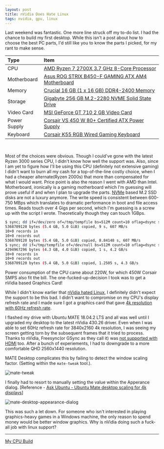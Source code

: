 ```yaml
---
layout: post
title: nVidia Does Hate Linux
tags: nvidia, gpu, linux
---
```


Last weekend was fantastic. One more line struck off my to-do list. I had the chance to build my first desktop. While this isn't a post about how to choose the best PC parts, I'd still like you to know the parts I picked, for my rant to make sense.

Type|Item
:----|:----|
CPU | [AMD Ryzen 7 2700X 3.7 GHz 8-Core Processor](https://in.pcpartpicker.com/product/bddxFT/amd-ryzen-7-2700x-37ghz-8-core-processor-yd270xbgafbox)
Motherboard | [Asus ROG STRIX B450-F GAMING ATX AM4 Motherboard](https://in.pcpartpicker.com/product/XQgzK8/asus-rog-strix-b450-f-gaming-atx-am4-motherboard-strix-b450-f-gaming)
Memory | [Crucial 16 GB (1 x 16 GB) DDR4-2400 Memory](https://in.pcpartpicker.com/product/jGvbt6/crucial-16-gb-1-x-16-gb-ddr4-2400-memory-ct16g4dfd824a)
Storage | [Gigabyte 256 GB M.2-2280 NVME Solid State Drive](https://in.pcpartpicker.com/product/hzdxFT/gigabyte-256gb-m2-2280-solid-state-drive-gp-gsm2ne8256gntd)
Video Card | [MSI GeForce GT 710 2 GB Video Card](https://in.pcpartpicker.com/product/2BjWGX/msi-video-card-gt7102gd3lp)
Power Supply | [Corsair VS 450 W 80+ Certified ATX Power Supply](https://in.pcpartpicker.com/product/6rc48d/corsair-vs-450w-80-certified-atx-power-supply-cp-9020170-na)
Keyboard | [Corsair K55 RGB Wired Gaming Keyboard](https://in.pcpartpicker.com/product/q7648d/corsair-k55-rgb-wired-gaming-keyboard-ch-9206015-na)   

<br/>

Most of the choices were obvious. Though I could've gone with the latest Ryzen 3000 series CPU, I didn't know how well the support was. Also, since I am yet to figure how I'll be using this CPU (definitely not extensive gaming) I didn't want to burn all my cash for a top-of-the-line costly choice, when I had a cheaper alternate(Ryzen 2000s) that more than compensated for what I would want. Price point is also the reason I went with AMD than Intel. Motherboard, ironically is a gaming motherboard which I'm guessing will prove useful if and when I plan to upgrade the parts. [NVMe](https://en.wikipedia.org/wiki/NVM_Express) based M.2 SSD disks are not a luxury anymore. The write speed is consistent between 600-750 MBps which translates to dramatic performance in boot and file access times. Reads touch over 4 Gigs per second, which I'm guessing is a screw up with the script I wrote. Theoretically though they can touch 1GBps.

```bash
$ sync; dd if=/dev/zero of=/tmp/tempfile bs=512M count=10 oflag=dsync status=progress;
5368709120 bytes (5.4 GB, 5.0 GiB) copied, 9 s, 607 MB/s
10+0 records in
10+0 records out
5368709120 bytes (5.4 GB, 5.0 GiB) copied, 8.84148 s, 607 MB/s
$ sync; dd if=/tmp/tempfile of=/dev/null bs=512M count=10 oflag=dsync status=progress;
4294967296 bytes (4.3 GB, 4.0 GiB) copied, 1 s, 4.2 GB/s
10+0 records in
10+0 records out
5368709120 bytes (5.4 GB, 5.0 GiB) copied, 1.2505 s, 4.3 GB/s
```

Power consumption of the CPU came about 220W, for which 450W Corsair SMPS also fit the bill. The one-fucked-up-decision I took was to get a nVidia based Graphics Card!

While I didn't know earlier that [nVidia hated Linux](https://www.reddit.com/r/linuxmasterrace/comments/50n99n/why_nvidia_is_so_unfriendly_with_linux/), I definitely didn't expect the support to be this bad. I didn't want to compromise on my CPU's display refresh rate and I made sure I got a graphics card that gave [4k resolution with 60Hz refresh rate](https://www.geforce.com/hardware/desktop-gpus/geforce-gt-710/specifications).

I flashed my drive with Ubuntu MATE 18.04.2 LTS and all was well until I upgraded my desktop to the latest nVidia 430.26 driver. Even when I was able to set 60Hz refresh rate for 3840x2160 4k resolution, I was seeing my screen getting torn by the subsequent frames that it tried to process. Thanks to nVidia, Freesync(or GSync as they call it) was [not supported with HDMI](https://forums.geforce.com/default/topic/1094573/geforce-drivers/freesync-with-hdmi/) too. After a bunch of experiements, I had to downgrade to a more comfortable QHD 2560x1440 resolution.

MATE Desktop complicates this by failing to detect the window scaling factor. (Setting within the `mate-tweak` tool.).

![mate-tweak]({{site.baseurl}}/assets/images/nvidia-hates-linux/mate-tweak.png)

I finally had to resort to manually setting the value within the Apperance dialog. [Reference - [Ask Ubuntu - Ubuntu Mate desktop scaling for 4k displays](https://askubuntu.com/a/692023)]

![mate-desktop-appearance-dialog]({{site.baseurl}}/assets/images/nvidia-hates-linux/appearance.png)

This was such a let down. For someone who isn't interested in playing graphics-heavy games in a Windows machine, the only reason to spend money would be better window graphics. Why is nVidia doing such a fuck-all job with linux support?

---
[My CPU Build](https://in.pcpartpicker.com/list/pQYtV6)
